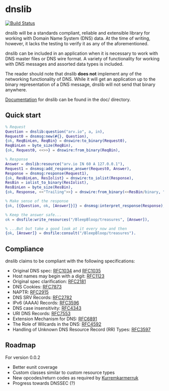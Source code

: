 dnslib
=====

[![Build Status](https://travis-ci.org/lateio/dnslib.svg?branch=dev)](https://travis-ci.org/lateio/dnslib)

dnslib will be a standards compliant, reliable and extensible library for working with Domain Name System (DNS) data. At the time of writing, however, it lacks the testing to verify it as any of the aforementioned.

dnslib can be included in an application when it is necessary to work with DNS master files or DNS wire format.
A variety of functionality for working with DNS messages and assorted data types is included.

The reader should note that dnslib **does not** implement any of the networking functionality of DNS. While it will get an application up to the binary representation of a DNS message, dnslib will not send that binary anywhere.

[Documentation](doc/src/manual/index.asciidoc) for dnslib can be found in the doc/ directory.

Quick start
-----------

```Erlang
% Request
Question = dnslib:question("arv.io", a, in),
Request0 = dnsmsg:new(#{}, Question),
{ok, ReqBinLen, ReqBin} = dnswire:to_binary(Request0),
ReqBinLen = byte_size(ReqBin),
{ok, Request0, <<>>} = dnswire:from_binary(ReqBin),

% Response
Answer = dnslib:resource("arv.io IN 60 A 127.0.0.1"),
Request1 = dnsmsg:add_response_answer(Request0, Answer),
Response = dnsmsg:response(Request1),
{ok, ResBinLen, ResIolist} = dnswire:to_iolist(Response),
ResBin = iolist_to_binary(ResIolist),
ResBinLen = byte_size(ResBin),
{ok, Response, <<"Trailing">>} = dnswire:from_binary(<<ResBin/binary, "Trailing">>),

% Make sense of the response
{ok, [{Question, ok, [Answer]}]} = dnsmsg:interpret_response(Response),

% Keep the answer safe...
ok = dnsfile:write_resources("/BleepBloop/treasures", [Answer]),

% ...But but take a good look at it every now and then
{ok, [Answer]} = dnsfile:consult("/BleepBloop/treasures").
```


Compliance
----------
dnslib claims to be compliant with the following specifications:
* Original DNS spec: [RFC1034](https://tools.ietf.org/html/rfc1034) and [RFC1035](https://tools.ietf.org/html/rfc1035)
* Host names may begin with a digit: [RFC1123](https://tools.ietf.org/html/rfc1123)
* Original spec clarification: [RFC2181](https://tools.ietf.org/html/rfc2181)
* DNS Cookies: [RFC7873](https://tools.ietf.org/html/rfc7873)
* NAPTR: [RFC2915](https://tools.ietf.org/html/rfc2915)
* DNS SRV Records: [RFC2782](https://tools.ietf.org/html/rfc2782)
* IPv6 (AAAA) Records: [RFC3596](https://tools.ietf.org/html/rfc3596)
* DNS case insensitivity: [RFC4343](https://tools.ietf.org/html/rfc4343)
* URI DNS Records: [RFC7553](https://tools.ietf.org/html/rfc7553)
* Extension Mechanism for DNS: [RFC6891](https://tools.ietf.org/rfc/rfc6891.txt)
* The Role of Wilcards in the DNS: [RFC4592](https://tools.ietf.org/rfc/rfc4592.txt)
* Handling of Unknown DNS Resource Record (RR) Types: [RFC3597](https://tools.ietf.org/rfc/rfc3597.txt)


Roadmap
---
For version 0.0.2
* Better eunit coverage
* Custom classes similar to custom resource types
* New opcodes/return codes as required by [Kurremkarmerruk](https://github.com/lateio/kurremkarmerruk)
* Progress towards DNSSEC (?)
